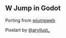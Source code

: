 ## W Jump in Godot

Porting from [wjumpweb](https://github.com/Yuu18id/wjumpweb)

Pixelart by [@aryllust_](https://twitter.com/aryllust_)
